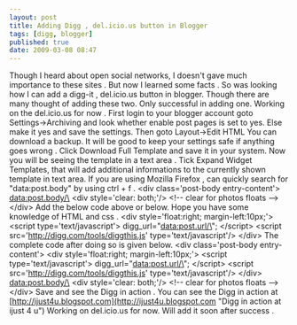 ```yaml
---
layout: post
title: Adding Digg , del.icio.us button in Blogger
tags: [digg, blogger]
published: true
date: 2009-03-08 08:47
---
```

Though I heard about open social networks, I doesn't gave much importance to these sites . But now I learned some facts . So was looking how I can add a digg-it , del.icio.us button in blogger. Though there are many thought of adding these two. Only successful in adding one. Working on the del.icio.us for now .  First login to your blogger account goto Settings-\>Archiving and look whether enable post pages is set to yes. Else make it yes and save the settings.  Then goto Layout-\>Edit HTML  You can download a backup. It will be good to keep your settings safe if anything goes wrong . Click Download Full Template and save it in your system.  Now you will be seeing the template in a text area . Tick Expand Widget Templates, that will add additional informations to the currently shown template in text area.  If you are using Mozilla Firefox , can quickly search for "data:post.body" by using ctrl + f .  <div class='post-body entry-content'\> <data:post.body/\> <div style='clear: both;'/\> <!-- clear for photos floats --\> </div\>  Add the below code above or below. Hope you have some knowledge of HTML and css .  <div style='float:right; margin-left:10px;'\> <script type='text/javascript'\> digg\_url="<data:post.url/\>"; </script\> <script src='http://digg.com/tools/diggthis.js' type='text/javascript'/\> </div\>  The complete code after doing so is given below.  <div class='post-body entry-content'\> <div style='float:right; margin-left:10px;'\> <script type='text/javascript'\> digg\_url="<data:post.url/\>"; </script\> <script src='http://digg.com/tools/diggthis.js' type='text/javascript'/\> </div\> <data:post.body/\> <div style='clear: both;'/\> <!-- clear for photos floats --\> </div\>  Save and see the Digg in action .  You can see the Digg in action at [http://ijust4u.blogspot.com](http://ijust4u.blogspot.com "Digg in action at ijust 4 u")  Working on del.icio.us for now. Will add it soon after success .   
